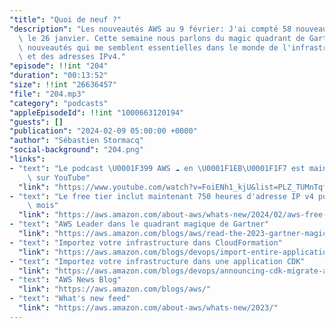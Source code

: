 ```yaml
---
"title": "Quoi de neuf ?"
"description": "Les nouveautés AWS au 9 février: J'ai compté 58 nouveautés depuis\
  \ le 26 janvier. Cette semaine nous parlons du magic quadrant de Gartner, de deux\
  \ nouveautés qui me semblent essentielles dans le monde de l'infrastructure as code\
  \ et des adresses IPv4."
"episode": !!int "204"
"duration": "00:13:52"
"size": !!int "26636457"
"file": "204.mp3"
"category": "podcasts"
"appleEpisodeId": !!int "1000663120194"
"guests": []
"publication": "2024-02-09 05:00:00 +0000"
"author": "Sébastien Stormacq"
"social-background": "204.png"
"links":
- "text": "Le podcast \U0001F399 AWS ☁️ en \U0001F1EB\U0001F1F7 est maintenant disponible\
    \ sur YouTube"
  "link": "https://www.youtube.com/watch?v=FoiENh1_kjU&list=PLZ_TUMnTqfu9lG7nh_3VHJ1iM2q9grWvd&pp=gAQBiAQB"
- "text": "Le free tier inclut maintenant 750 heures d'adresse IP v4 publiques par\
    \ mois"
  "link": "https://aws.amazon.com/about-aws/whats-new/2024/02/aws-free-tier-750-hours-free-public-ipv4-addresses/"
- "text": "AWS Leader dans le quadrant magique de Gartner"
  "link": "https://aws.amazon.com/blogs/aws/read-the-2023-gartner-magic-quadrant-for-strategic-cloud-platform-services/"
- "text": "Importez votre infrastructure dans CloudFormation"
  "link": "https://aws.amazon.com/blogs/devops/import-entire-applications-into-aws-cloudformation/"
- "text": "Importez votre infrastructure dans une application CDK"
  "link": "https://aws.amazon.com/blogs/devops/announcing-cdk-migrate-a-single-command-to-migrate-to-the-aws-cdk/"
- "text": "AWS News Blog"
  "link": "https://aws.amazon.com/blogs/aws/"
- "text": "What's new feed"
  "link": "https://aws.amazon.com/about-aws/whats-new/2023/"
---
```

